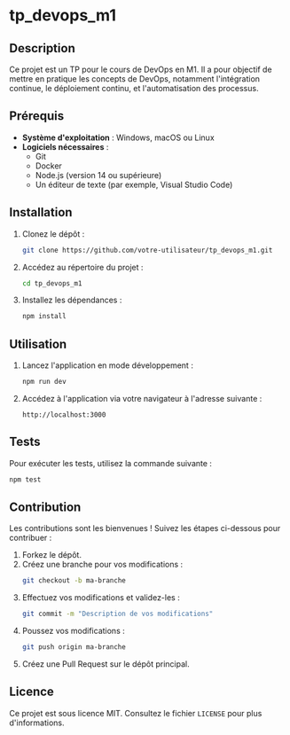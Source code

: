 # tp_devops_m1

## Description
Ce projet est un TP pour le cours de DevOps en M1. Il a pour objectif de mettre en pratique les concepts de DevOps, notamment l'intégration continue, le déploiement continu, et l'automatisation des processus.

## Prérequis
- **Système d'exploitation** : Windows, macOS ou Linux
- **Logiciels nécessaires** :
  - Git
  - Docker
  - Node.js (version 14 ou supérieure)
  - Un éditeur de texte (par exemple, Visual Studio Code)

## Installation
1. Clonez le dépôt :
   ```bash
   git clone https://github.com/votre-utilisateur/tp_devops_m1.git
   ```
2. Accédez au répertoire du projet :
   ```bash
   cd tp_devops_m1
   ```
3. Installez les dépendances :
   ```bash
   npm install
   ```

## Utilisation
1. Lancez l'application en mode développement :
   ```bash
   npm run dev
   ```
2. Accédez à l'application via votre navigateur à l'adresse suivante :
   ```
   http://localhost:3000
   ```

## Tests
Pour exécuter les tests, utilisez la commande suivante :
```bash
npm test
```

## Contribution
Les contributions sont les bienvenues ! Suivez les étapes ci-dessous pour contribuer :
1. Forkez le dépôt.
2. Créez une branche pour vos modifications :
   ```bash
   git checkout -b ma-branche
   ```
3. Effectuez vos modifications et validez-les :
   ```bash
   git commit -m "Description de vos modifications"
   ```
4. Poussez vos modifications :
   ```bash
   git push origin ma-branche
   ```
5. Créez une Pull Request sur le dépôt principal.

## Licence
Ce projet est sous licence MIT. Consultez le fichier `LICENSE` pour plus d'informations.